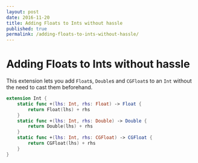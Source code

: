 ```yaml
---
layout: post
date: 2016-11-20
title: Adding Floats to Ints without hassle
published: true
permalink: /adding-floats-to-ints-without-hassle/
--- 
```


# Adding Floats to Ints without hassle

This extension lets you add `Float`s, `Double`s and `CGFloat`s to an `Int` without the need to cast them beforehand.

```swift
extension Int {
	static func +(lhs: Int, rhs: Float) -> Float {
		return Float(lhs) + rhs
	}
	static func +(lhs: Int, rhs: Double) -> Double {
		return Double(lhs) + rhs
	}
	static func +(lhs: Int, rhs: CGFloat) -> CGFloat {
		return CGFloat(lhs) + rhs
	}
}
```